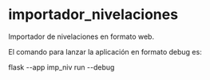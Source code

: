 # importador_nivelaciones

Importador de nivelaciones en formato web.

El comando para lanzar la aplicación en formato debug es:

flask --app imp_niv run --debug
